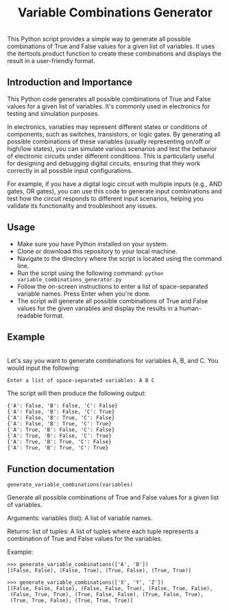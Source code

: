<h1 align="center">Variable Combinations Generator</h1>
<br>
This Python script provides a simple way to generate all possible combinations of True and False values for a given list of variables. It uses the itertools.product function to create these combinations and displays the result in a user-friendly format.
<br>

## Introduction and Importance

This Python code generates all possible combinations of True and False values for a given list of variables. It's commonly used in electronics for testing and simulation purposes.

In electronics, variables may represent different states or conditions of components, such as switches, transistors, or logic gates. By generating all possible combinations of these variables (usually representing on/off or high/low states), you can simulate various scenarios and test the behavior of electronic circuits under different conditions. This is particularly useful for designing and debugging digital circuits, ensuring that they work correctly in all possible input configurations.

For example, if you have a digital logic circuit with multiple inputs (e.g., AND gates, OR gates), you can use this code to generate input combinations and test how the circuit responds to different input scenarios, helping you validate its functionality and troubleshoot any issues.

## Usage

- Make sure you have Python installed on your system.
- Clone or download this repository to your local machine.
- Navigate to the directory where the script is located using the command line.
- Run the script using the following command:
  ```python variable_combinations_generator.py```
- Follow the on-screen instructions to enter a list of space-separated variable names. Press Enter when you're done.
- The script will generate all possible combinations of True and False values for the given variables and display the results in a human-readable format.

## Example

<br>
Let's say you want to generate combinations for variables A, B, and C. You would input the following:
<br>

```Enter a list of space-separated variables: A B C```
<br>

The script will then produce the following output:

```
{'A': False, 'B': False, 'C': False}
{'A': False, 'B': False, 'C': True}
{'A': False, 'B': True, 'C': False}
{'A': False, 'B': True, 'C': True}
{'A': True, 'B': False, 'C': False}
{'A': True, 'B': False, 'C': True}
{'A': True, 'B': True, 'C': False}
{'A': True, 'B': True, 'C': True}
```
## Function documentation

```generate_variable_combinations(variables)```

Generate all possible combinations of True and False values for a given list of variables.

Arguments:
variables (list): A list of variable names.

Returns:
list of tuples: A list of tuples where each tuple represents a combination of True and False values for the variables.

Example:

```
>>> generate_variable_combinations(['A', 'B'])
[(False, False), (False, True), (True, False), (True, True)]

>>> generate_variable_combinations(['X', 'Y', 'Z'])
[(False, False, False), (False, False, True), (False, True, False),
 (False, True, True), (True, False, False), (True, False, True),
 (True, True, False), (True, True, True)]
```

